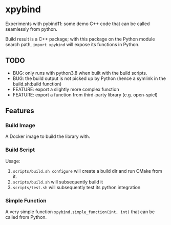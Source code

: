 # xpybind

Experiments with pybind11: some demo C++ code that can be called seamlessly
from python.

Build result is a C++ package; with this package on the Python module
search path, `import xpybind` will expose its functions in Python.

## TODO

* BUG: only runs with python3.8 when built with the build scripts.
* BUG: the build output is not picked up by Python (hence a symlink in the build.sh:build function)
* FEATURE: export a slightly more complex function
* FEATURE: export a function from third-party library (e.g. open-spiel)

## Features

### Build Image

A Docker image to build the library with.

### Build Script

Usage: 

1. `scripts/build.sh configure` will create a build dir and run CMake from it.
2. `scripts/build.sh` will subsequently build it
3. `scripts/test.sh` will subsequently test its python integration

### Simple Function

A very simple function `xpybind.simple_function(int, int)` that can be called from Python.

